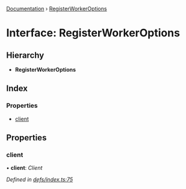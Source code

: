 [Documentation](../README.md) › [RegisterWorkerOptions](registerworkeroptions.md)

# Interface: RegisterWorkerOptions

## Hierarchy

* **RegisterWorkerOptions**

## Index

### Properties

* [client](registerworkeroptions.md#client)

## Properties

###  client

• **client**: *Client*

*Defined in [defs/index.ts:75](https://github.com/badbatch/graphql-box/blob/c4347cf/packages/worker-client/src/defs/index.ts#L75)*
